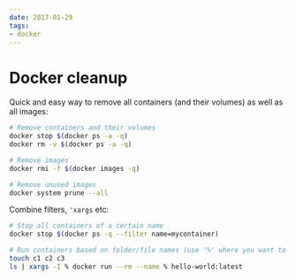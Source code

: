 ```yaml
---
date: 2017-01-29
tags:
- docker
---
```


# Docker cleanup

Quick and easy way to remove all containers (and their volumes) as well as all images:

```bash
# Remove containers and their volumes
docker stop $(docker ps -a -q)
docker rm -v $(docker ps -a -q)

# Remove images
docker rmi -f $(docker images -q)

# Remove unused images
docker system prune --all
```

Combine filters, `'xargs` etc:

```bash
# Stop all containers of a certain name
docker stop $(docker ps -q --filter name=mycontainer)

# Run containers based on folder/file names (use '%' where you want to insert the value corresponding to the file/folder name)
touch c1 c2 c3
ls | xargs -I % docker run --rm --name % hello-world:latest
```